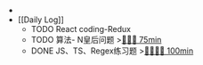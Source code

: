 -
- [[Daily Log]]
	- TODO React coding-Redux
	- TODO 算法- N皇后问题 >[🍅🍅🍅 75min](#agenda-pomo://?t=f-1689150611451-1500%2Cf-1689153874456-1500%2Cf-1689156668417-1500)
	- DONE JS、TS、Regex练习题 >[🍅🍅🍅🍅 100min](#agenda-pomo://?t=f-1689128294038-1500%2Cf-1689140595106-1500%2Cf-1689142439635-1500%2Cf-1689144011699-1500)